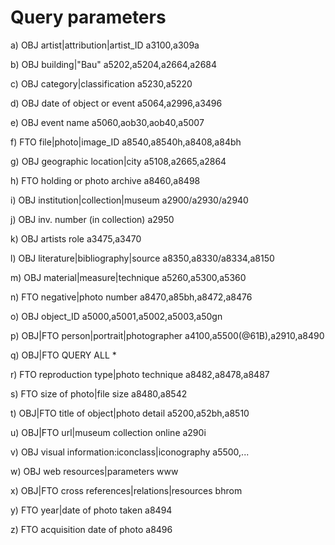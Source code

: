 # Query parameters

a)  OBJ artist|attribution|artist_ID	a3100,a309a

b)  OBJ	building|"Bau"	a5202,a5204,a2664,a2684

c)	OBJ	category|classification	a5230,a5220

d)	OBJ	date of object or event	a5064,a2996,a3496

e)	OBJ	event name	a5060,aob30,aob40,a5007

f)	FTO	file|photo|image_ID	a8540,a8540h,a8408,a84bh

g)	OBJ	geographic location|city	a5108,a2665,a2864

h)	FTO	holding or photo archive	a8460,a8498

i)	OBJ	institution|collection|museum	a2900/a2930/a2940

j)	OBJ	inv. number (in collection)	a2950

k)	OBJ	artists role	a3475,a3470

l)	OBJ	literature|bibliography|source	a8350,a8330/a8334,a8150

m)	OBJ	material|measure|technique	a5260,a5300,a5360

n)	FTO	negative|photo number	a8470,a85bh,a8472,a8476

o)	OBJ	object_ID	a5000,a5001,a5002,a5003,a50gn

p)	OBJ|FTO	person|portrait|photographer	a4100,a5500(@61B),a2910,a8490

q)	OBJ|FTO	QUERY ALL	*

r)	FTO	reproduction type|photo technique	a8482,a8478,a8487

s)	FTO	size of photo|file size	a8480,a8542

t)	OBJ|FTO	title of object|photo detail	a5200,a52bh,a8510

u)	OBJ|FTO	url|museum collection online	a290i

v)	OBJ	visual information:iconclass|iconography	a5500,...

w)	OBJ	web resources|parameters	www

x)	OBJ|FTO	cross references|relations|resources	bhrom

y)	FTO	year|date of photo taken	a8494

z)	FTO	acquisition date of photo	a8496
